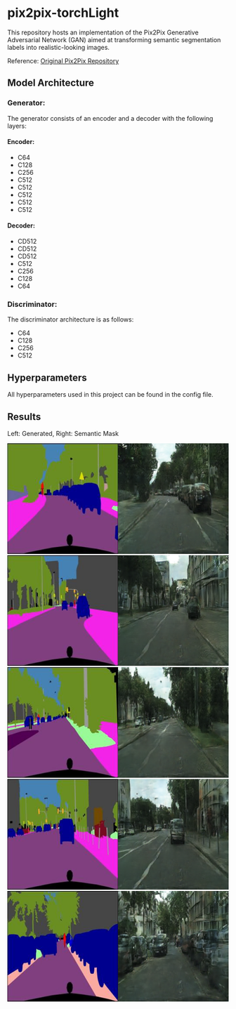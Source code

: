 # pix2pix-torchLight

This repository hosts an implementation of the Pix2Pix Generative Adversarial Network (GAN) aimed at transforming semantic segmentation labels into realistic-looking images. 

Reference: [Original Pix2Pix Repository](https://github.com/phillipi/pix2pix)

## Model Architecture

### Generator:

The generator consists of an encoder and a decoder with the following layers:

#### Encoder:
- C64
- C128
- C256
- C512
- C512
- C512
- C512
- C512

#### Decoder:
- CD512
- CD512
- CD512
- C512
- C256
- C128
- C64

### Discriminator:

The discriminator architecture is as follows:
- C64
- C128
- C256
- C512

## Hyperparameters

All hyperparameters used in this project can be found in the config file.

## Results
Left: Generated, Right: Semantic Mask

![Left: Generated, Right: Semantic Mask](https://github.com/xXCoffeeColaXc/pix2pix-torch/blob/master/cherry_picked_results/y_gen_86.png)
![Left: Generated, Right: Semantic Mask](https://github.com/xXCoffeeColaXc/pix2pix-torch/blob/master/cherry_picked_results/y_gen_37.png)
![Left: Generated, Right: Semantic Mask](https://github.com/xXCoffeeColaXc/pix2pix-torch/blob/master/cherry_picked_results/y_gen_39.png)
![Left: Generated, Right: Semantic Mask](https://github.com/xXCoffeeColaXc/pix2pix-torch/blob/master/cherry_picked_results/y_gen_149.png)
![Left: Generated, Right: Semantic Mask](https://github.com/xXCoffeeColaXc/pix2pix-torch/blob/master/cherry_picked_results/y_gen_142.png)

